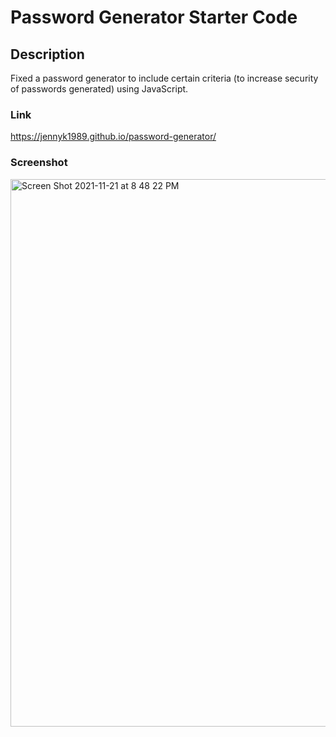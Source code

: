 # Password Generator Starter Code

## Description
Fixed a password generator to include certain criteria (to increase security of passwords generated) using JavaScript.

### Link
https://jennyk1989.github.io/password-generator/

### Screenshot
<img width="876" alt="Screen Shot 2021-11-21 at 8 48 22 PM" src="https://user-images.githubusercontent.com/92952780/142794061-38091e11-75c9-4eac-80a0-4cbfe5492ce1.png">

